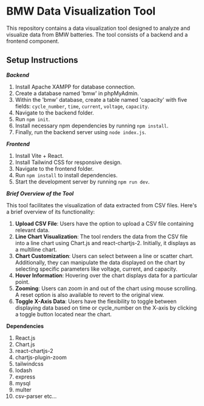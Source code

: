 # BMW Data Visualization Tool

This repository contains a data visualization tool designed to analyze and visualize data from BMW batteries. The tool consists of a backend and a frontend component.

## Setup Instructions

**_Backend_**

1. Install Apache XAMPP for database connection.
2. Create a database named 'bmw' in phpMyAdmin.
3. Within the 'bmw' database, create a table named 'capacity' with five fields: `cycle_number`, `time`, `current`, `voltage`, `capacity`.
4. Navigate to the backend folder.
5. Run `npm init`.
6. Install necessary npm dependencies by running `npm install`.
7. Finally, run the backend server using `node index.js`.

**_Frontend_**

1. Install Vite + React.
2. Install Tailwind CSS for responsive design.
3. Navigate to the frontend folder.
4. Run `npm install` to install dependencies.
5. Start the development server by running `npm run dev`.

**_Brief Overview of the Tool_**

This tool facilitates the visualization of data extracted from CSV files. Here's a brief overview of its functionality:

1. **Upload CSV File**: Users have the option to upload a CSV file containing relevant data.
2. **Line Chart Visualization**: The tool renders the data from the CSV file into a line chart using Chart.js and react-chartjs-2. Initially, it 
                                  displays as a multiline chart.
3. **Chart Customization**: Users can select between a line or scatter chart. Additionally, they can manipulate the data displayed on the chart by 
                            selecting specific parameters like voltage, current, and capacity.
4. **Hover Information**: Hovering over the chart displays data for a particular point.
5. **Zooming**: Users can zoom in and out of the chart using mouse scrolling. A reset option is also available to revert to the original view.
6. **Toggle X-Axis Data**: Users have the flexibility to toggle between displaying data based on time or cycle_number on the X-axis by clicking a 
                           toggle button located near the chart.

**Dependencies**
1. React.js
2. Chart.js
3. react-chartjs-2
4. chartjs-plugin-zoom
5. tailwindcss
6. lodash
7. express
8. mysql
9. multer
10. csv-parser etc...
    
